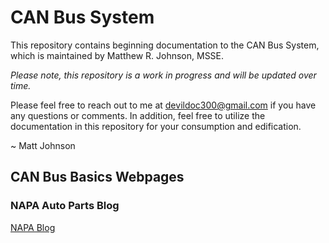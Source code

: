 
# CAN Bus System 

This repository contains beginning documentation to the CAN Bus System, 
which is maintained by Matthew R. Johnson, MSSE. 

<i>Please note, this repository is a work in progress and will be updated
over time.</i>

Please feel free to reach out to me at devildoc300@gmail.com if you have
any questions or comments. In addition, feel free to utilize the documentation
in this repository for your consumption and edification.

~ Matt Johnson

## CAN Bus Basics Webpages

### NAPA Auto Parts Blog
<a target="_blank" title="CAN Bus System: Understanding the Basics" href="https://knowhow.napaonline.com/can-bus-system-understanding-basics/">NAPA Blog</a>



